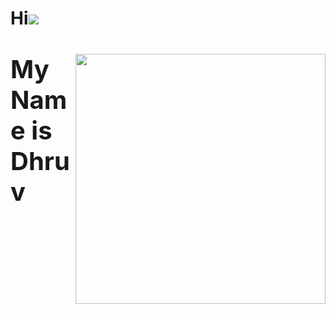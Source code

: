 # Hi![](https://user-images.githubusercontent.com/18350557/176309783-0785949b-9127-417c-8b55-ab5a4333674e.gif)
 
<div>
<img src='https://media.giphy.com/media/tO0eGFAvsCUTtWAowm/giphy.gif' align='right' style='width:400px'>  
<p style='font-weight:bold;font-size:40px;'> My Name is Dhruv <p>   
</div>
